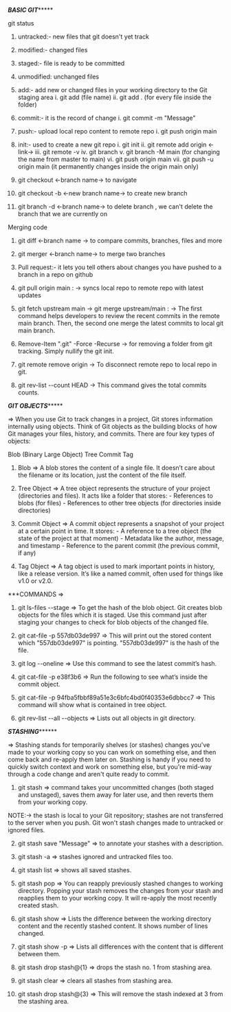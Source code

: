 

*****************************BASIC GIT**********************************

git status

1. untracked:- new files that git doesn't yet track

2. modified:- changed files

3. staged:- file is ready to be committed

4. unmodified: unchanged files

5. add:- add new or changed files in your working directory to the Git staging area
i. git add (file name)
ii. git add . (for every file inside the folder)

6. commit:- it is the record of change
i. git commit -m "Message"

7. push:- upload local repo content to remote repo
i. git push origin main

8. init:- used to create a new git repo
i. git init
ii. git remote add origin <-link->
iii. git remote -v
iv. git branch
v. git branch -M main (for changing the name from master to main)
vi. git push origin main
vii. git push -u origin main (it permanently changes inside the origin main only)

9. git checkout <-branch name-> to navigate

10. git checkout -b <-new branch name-> to create new branch

11. git branch -d <-branch name-> to delete branch , we can't delete the branch that we are currently on

Merging code 

1. git diff <-branch name -> to compare commits, branches, files and more

2. git merger <-branch name-> to merge two branches

3. Pull request:- it lets you tell others about changes you have pushed to a branch in a repo on github

12. git pull origin main : -> syncs local repo to remote repo with latest updates

13. git fetch upstream main -> git merge upstream/main : -> The first command helps developers to review the recent commits in the remote main branch. Then, the second one merge the latest commits to local git main branch.

14. Remove-Item ".git" -Force -Recurse -> for removing a folder from git tracking. Simply nullify the git init.

15. git remote remove origin -> To disconnect remote repo to local repo in git.

16. git rev-list --count HEAD -> This command gives the total commits counts.



*****************************GIT OBJECTS**********************************

=> When you use Git to track changes in a project, Git stores information internally using objects. Think of Git objects as the building blocks of how Git manages your files, history, and commits. There are four key types of objects:

Blob (Binary Large Object)
Tree
Commit
Tag


1. Blob => A blob stores the content of a single file. It doesn’t care about the filename or its location, just the content of the file itself.

2. Tree Object => A tree object represents the structure of your project (directories and files). It acts like a folder that stores:
		- References to blobs (for files)
		- References to other tree objects (for directories inside directories)

3. Commit Object => A commit object represents a snapshot of your project at a certain point in time.
			It stores:
				- A reference to a tree object (the state of the project at that moment)
				- Metadata like the author, message, and timestamp
				- Reference to the parent commit (the previous commit, if any)

4. Tag Object => A tag object is used to mark important points in history, like a release version. It’s like a named commit, often used for things like v1.0 or v2.0.


***COMMANDS => 

1. git ls-files --stage => To get the hash of the blob object. Git creates blob objects for the files which it is staged. Use this command just after staging your changes to check for blob objects of the changed file.

2. git cat-file -p 557db03de997 => This will print out the stored content which "557db03de997" is pointing. "557db03de997" is the hash of the file.

3. git log --oneline => Use this command to see the latest commit’s hash. 

4. git cat-file -p e38f3b6 => Run the following to see what’s inside the commit object.

5. git cat-file -p 94fba5fbbf89a51e3c6bfc4bd0f40353e6dbbcc7 => This command will show what is contained in tree object.

6. git rev-list --all --objects => Lists out all objects in git directory.







*****************************STASHING***********************************

=> Stashing stands for temporarily shelves (or stashes) changes you've made to your working copy so you can work on something else, and then come back and re-apply them later on. Stashing is handy if you need to quickly switch context and work on something else, but you're mid-way through a code change and aren't quite ready to commit.

1. git stash => command takes your uncommitted changes (both staged and unstaged), saves them away for later use, and then reverts them from your working copy. 

NOTE:-> the stash is local to your Git repository; stashes are not transferred to the server when you push. Git won't stash changes made to untracked or ignored files.

2. git stash save "Message" => to annotate your stashes with a description.

3. git stash -a => stashes ignored and untracked files too.

4. git stash list => shows all saved stashes.

5. git stash pop => You can reapply previously stashed changes to working directory. Popping your stash removes the changes from your stash and reapplies them to your working copy. It will re-apply the most recently created stash.

6. git stash show => Lists the difference between the working directory content and the recently stashed content. It shows number of lines changed.

7. git stash show -p => Lists all differences with the content that is different between them.

8. git stash drop stash@{1} => drops the stash no. 1 from stashing area.

9. git stash clear => clears all stashes from stashing area.

10. git stash drop stash@{3} => This will remove the stash indexed at 3 from the stashing area.
